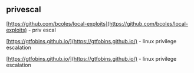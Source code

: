 

## privescal

[https://github.com/bcoles/local-exploits](https://github.com/bcoles/local-exploits) - priv escal

[https://gtfobins.github.io/](https://gtfobins.github.io/) - linux privilege escalation

[https://gtfobins.github.io/](https://gtfobins.github.io/) - linux privilege escalation

